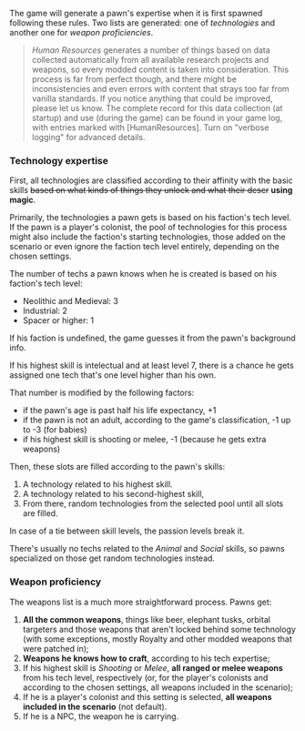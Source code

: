 The game will generate a pawn's expertise when it is first spawned following these rules. Two lists are generated: one of _technologies_ and another one for _weapon proficiencies_.

> _Human Resources_ generates a number of things based on data collected automatically from all available research projects and weapons, so every modded content is taken into consideration. This process is far from perfect though, and there might be inconsistencies and even errors with content that strays too far from vanilla standards. If you notice anything that could be improved, please let us know. The complete record for this data collection (at startup) and use (during the game) can be found in your game log, with entries marked with [HumanResources]. Turn on "verbose logging" for advanced details.

### Technology expertise
First, all technologies are classified according to their affinity with the basic skills ~~based on what kinds of things they unlock and what their descr~~ **using magic**.

Primarily, the technologies a pawn gets is based on his faction's tech level. If the pawn is a player's colonist, the pool of technologies for this process might also include the faction's starting technologies, those added on the scenario or even ignore the faction tech level entirely, depending on the chosen settings.

The number of techs a pawn knows when he is created is based on his faction's tech level:
* Neolithic and Medieval: 3
* Industrial: 2
* Spacer or higher: 1

If his faction is undefined, the game guesses it from the pawn's background info.

If his highest skill is intelectual and at least level 7, there is a chance he gets assigned one tech that's one level higher than his own.

That number is modified by the following factors:
* if the pawn's age is past half his life expectancy, +1
* if the pawn is not an adult, according to the game's classification, -1 up to -3 (for babies)
* if his highest skill is shooting or melee, -1 (because he gets extra weapons)

Then, these slots are filled according to the pawn's skills: 
1. A technology related to his highest skill.
2. A technology related to his second-highest skill,
3. From there, random technologies from the selected pool until all slots are filled.

In case of a tie between skill levels, the passion levels break it.

There's usually no techs related to the _Animal_ and _Social_ skills, so pawns specialized on those get random technologies instead.

### Weapon proficiency
The weapons list is a much more straightforward process. Pawns get:
1. **All the common weapons**, things like beer, elephant tusks, orbital targeters and those weapons that aren't locked behind some technology (with some exceptions, mostly Royalty and other modded weapons that were patched in);
2. **Weapons he knows how to craft**, according to his tech expertise;
3. If his highest skill is _Shooting_ or _Melee_, **all ranged or melee weapons** from his tech level, respectively (or, for the player's colonists and according to the chosen settings, all weapons included in the scenario);
5. If he is a player's colonist and this setting is selected, **all weapons included in the scenario** (not default).
6. If he is a NPC, the weapon he is carrying.